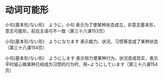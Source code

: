 # 动词可能形

小句(基本形/ない形)　ように，小句   表示为了使某种状态成立，非意志基本形，意志可能形，前后主语可不一致（第三十八课153页）

小句(基本形/ない形)　ようになります   表示能力、状况、习惯等变成了某种状态（第三十八课154页）

小句(基本形/ない形)　ようにします   表示努力使某种行为、状况变成现实，表示平时留心做某种已经成为习惯的行为时，用~ようにしています（第三十八课154页）

